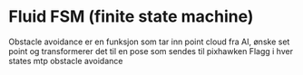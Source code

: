 # Fluid FSM (finite state machine)


Obstacle avoidance er en funksjon som tar inn point cloud fra AI, ønske set point og transformerer det til en pose som
sendes til pixhawken
Flagg i hver states mtp obstacle avoidance